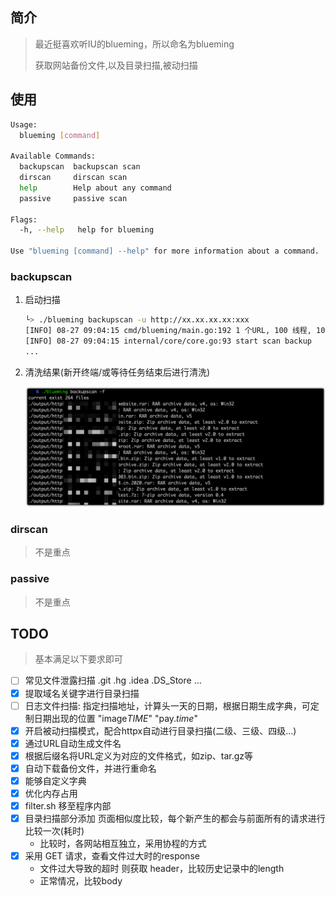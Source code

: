 ## 简介

> 最近挺喜欢听IU的blueming，所以命名为blueming
> 
> 获取网站备份文件,以及目录扫描,被动扫描

## 使用

```bash
Usage:
  blueming [command]

Available Commands:
  backupscan  backupscan scan
  dirscan     dirscan scan
  help        Help about any command
  passive     passive scan

Flags:
  -h, --help   help for blueming

Use "blueming [command] --help" for more information about a command.
```

### backupscan

1. 启动扫描

   ```bash
   └> ./blueming backupscan -u http://xx.xx.xx.xx:xxx
   [INFO] 08-27 09:04:15 cmd/blueming/main.go:192 1 个URL, 100 线程, 10 超时
   [INFO] 08-27 09:04:15 internal/core/core.go:93 start scan backup
   ...
   ```

2. 清洗结果(新开终端/或等待任务结束后进行清洗)

   ![image-20210827090928254](.images/image-20210827090928254.png)

### dirscan

> 不是重点

### passive

> 不是重点

## TODO

> 基本满足以下要求即可

- [ ] 常见文件泄露扫描 .git .hg .idea .DS_Store ...
- [x] 提取域名关键字进行目录扫描
- [ ] 日志文件扫描: 指定扫描地址，计算头一天的日期，根据日期生成字典，可定制日期出现的位置
  "image$TIME$" "pay.$time$"
- [x] 开启被动扫描模式，配合httpx自动进行目录扫描(二级、三级、四级...)
- [x] 通过URL自动生成文件名
- [x] 根据后缀名将URL定义为对应的文件格式，如zip、tar.gz等
- [x] 自动下载备份文件，并进行重命名
- [x] 能够自定义字典
- [x] 优化内存占用
- [x] filter.sh 移至程序内部
- [x] 目录扫描部分添加 页面相似度比较，每个新产生的都会与前面所有的请求进行比较一次(耗时)
  - 比较时，各网站相互独立，采用协程的方式
- [x] 采用 GET 请求，查看文件过大时的response
  - 文件过大导致的超时 则获取 header，比较历史记录中的length
  - 正常情况，比较body
